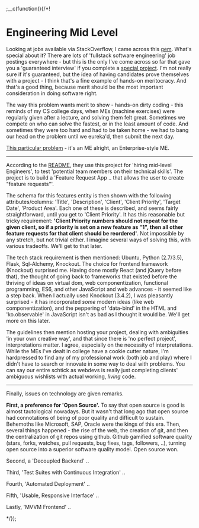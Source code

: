 
;__c(function(){/*!

# Engineering Mid Level

Looking at jobs available via StackOverflow, I came across this [gem](https://stackoverflow.com/jobs/109401/full-stack-software-engineer-britecore). What's special about it? There are lots of 'fullstack software engineering' job postings everywhere - but this is the only I've come across so far that gave you a 'guaranteed interview' if you complete a [special project](https://github.com/IntuitiveWebSolutions/EngineeringMidLevel). I'm not really sure if it's guaranteed, but the idea of having candidates prove themselves with a project - I think that's a fine example of hands-on meritocracy. And that's a good thing, because merit should be the most important consideration in doing software right. 

The way this problem wants merit to show - hands-on dirty coding - this reminds of my CS college days, when MEs (machine exercises) were regularly given after a lecture, and solving them felt great. Sometimes we compete on who can solve the fastest, or in the least amount of code. And sometimes they were too hard and had to be taken home - we had to bang our head on the problem until we eureka'd, then submit the next day. 

[This particular problem](https://github.com/IntuitiveWebSolutions/EngineeringMidLevel) - it's an ME alright, an Enterprise-style ME.

---

According to the [README](https://github.com/IntuitiveWebSolutions/EngineeringMidLevel), they use this project for 'hiring mid-level Engineers', to test 'potential team members on their technical skills'. The project is to build a 'Feature Request App .. that allows the user to create "feature requests"'. 

The schema for this features entity is then shown with the following attributes/columns: 'Title', 'Description', 'Client', 'Client Priority', 'Target Date', 'Product Area'. Each one of these is described, and seems fairly straightforward, until you get to 'Client Priority'. It has this reasonable but tricky requirement: **'Client Priority numbers should not repeat for the given client, so if a priority is set on a new feature as "1", then all other feature requests for that client should be reordered'**. Not impossible by any stretch, but not trivial either. I imagine several ways of solving this, with various tradeoffs. We'll get to that later.

The tech stack requirement is then mentioned: Ubuntu, Python (2.7/3.5), Flask, Sql-Alchemy, Knockout. The choice for frontend framework (Knockout) surprised me. Having done mostly React (and jQuery before that), the thought of going back to frameworks that existed before the thriving of ideas on virtual dom, web componentization, functional programming, ES6, and other JavaScript and web advances - it seemed like a step back. When I actually used Knockout (3.4.2), I was pleasantly surprised - it has incorporated *some* modern ideas (like web componentization), and the peppering of 'data-bind' in the HTML and 'ko.observable' in JavaScript isn't as bad as I thought it would be. We'll get more on this later.

The guidelines then mention hosting your project, dealing with ambiguities 'in your own creative way', and that since there is 'no perfect project', interpretations matter. I agree, especially on the necessity of interpretations. While the MEs I've dealt in college have a cookie cutter nature, I'm hardpressed to find any of my professional work (both job and play) where I didn't have to search or innovate in some way to deal with problems. You can say our entire schtick as webdevs is really just completing clients' ambiguous wishlists with actual working, *living* code.

---

Finally, issues on technology are given remarks.

**First, a preference for 'Open Source'.** To say that open source is good is almost tautological nowadays. But it wasn't that long ago that open source had connotations of being of poor quality and difficult to sustain. Behemoths like Microsoft, SAP, Oracle were the kings of this era. Then, several things happened - the rise of the web, the creation of git, and then the centralization of git repos using github. Github gamified software quality (stars, forks, watches, pull requests, bug fixes, tags, followers, ..), turning open source into a superior software quality model. Open source won.

Second, a 'Decoupled Backend' ..

Third, 'Test Suites with Continuous Integration' ..

Fourth, 'Automated Deployment' ..

Fifth, 'Usable, Responsive Interface' ..

Lastly, 'MVVM Frontend' ..

[//]: # (@~|tech/engineering-mid-level|~@)

*/});
